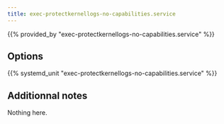 ```yaml
---
title: exec-protectkernellogs-no-capabilities.service
---
```


{{% provided_by "exec-protectkernellogs-no-capabilities.service" %}}

## Options

{{% systemd_unit "exec-protectkernellogs-no-capabilities.service" %}}

## Additionnal notes

Nothing here.